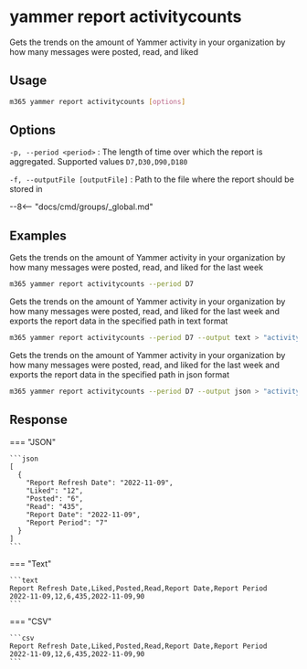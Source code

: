 # yammer report activitycounts

Gets the trends on the amount of Yammer activity in your organization by how many messages were posted, read, and liked

## Usage

```sh
m365 yammer report activitycounts [options]
```

## Options

`-p, --period <period>`
: The length of time over which the report is aggregated. Supported values `D7,D30,D90,D180`

`-f, --outputFile [outputFile]`
: Path to the file where the report should be stored in

--8<-- "docs/cmd/groups/_global.md"

## Examples

Gets the trends on the amount of Yammer activity in your organization by how many messages were posted, read, and liked for the last week

```sh
m365 yammer report activitycounts --period D7
```

Gets the trends on the amount of Yammer activity in your organization by how many messages were posted, read, and liked for the last week and exports the report data in the specified path in text format

```sh
m365 yammer report activitycounts --period D7 --output text > "activitycounts.txt"
```

Gets the trends on the amount of Yammer activity in your organization by how many messages were posted, read, and liked for the last week and exports the report data in the specified path in json format

```sh
m365 yammer report activitycounts --period D7 --output json > "activitycounts.json"
```

## Response

=== "JSON"

    ```json
    [
      {
        "Report Refresh Date": "2022-11-09",
        "Liked": "12",
        "Posted": "6",
        "Read": "435",
        "Report Date": "2022-11-09",
        "Report Period": "7"
      }
    ]
    ```

=== "Text"

    ```text
    Report Refresh Date,Liked,Posted,Read,Report Date,Report Period
    2022-11-09,12,6,435,2022-11-09,90
    ```

=== "CSV"

    ```csv
    Report Refresh Date,Liked,Posted,Read,Report Date,Report Period
    2022-11-09,12,6,435,2022-11-09,90
    ```
